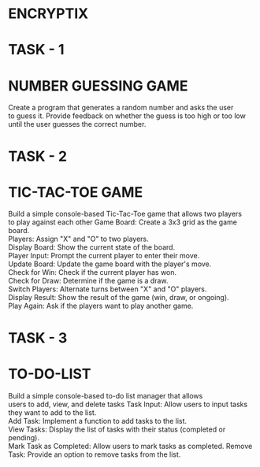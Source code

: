 # ENCRYPTIX
# TASK - 1
# NUMBER GUESSING GAME 
Create a program that generates a random number and asks the user  
to guess it. Provide feedback on whether the guess is too high or too low  
until the user guesses the correct number.

# TASK - 2
# TIC-TAC-TOE GAME 
Build a simple console-based Tic-Tac-Toe game that allows two players  
to play against each other 
 Game Board: Create a 3x3 grid as the game board.  
 Players: Assign "X" and "O" to two players.  
 Display Board: Show the current state of the board.  
 Player Input: Prompt the current player to enter their move.  
 Update Board: Update the game board with the player's move.  
 Check for Win: Check if the current player has won.  
 Check for Draw: Determine if the game is a draw.  
 Switch Players: Alternate turns between "X" and "O" players.  
 Display Result: Show the result of the game (win, draw, or ongoing).  
 Play Again: Ask if the players want to play another game.

# TASK - 3
# TO-DO-LIST 
Build a simple console-based to-do list manager that allows  
users to add, view, and delete tasks 
 Task Input: Allow users to input tasks they want to add to the list.  
 Add Task: Implement a function to add tasks to the list.  
 View Tasks: Display the list of tasks with their status (completed or  
 pending).  
 Mark Task as Completed: Allow users to mark tasks as completed. 
 Remove Task: Provide an option to remove tasks from the list.
